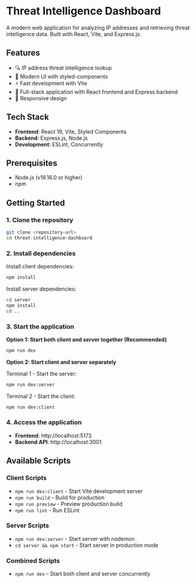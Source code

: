 # Threat Intelligence Dashboard

A modern web application for analyzing IP addresses and retrieving threat intelligence data. Built with React, Vite, and Express.js.

## Features

- 🔍 IP address threat intelligence lookup
- 🎨 Modern UI with styled-components
- ⚡ Fast development with Vite
- 🚀 Full-stack application with React frontend and Express backend
- 📱 Responsive design

## Tech Stack

- **Frontend**: React 19, Vite, Styled Components
- **Backend**: Express.js, Node.js
- **Development**: ESLint, Concurrently

## Prerequisites

- Node.js (v18.16.0 or higher)
- npm

## Getting Started

### 1. Clone the repository
```bash
git clone <repository-url>
cd threat-intelligence-dashboard
```

### 2. Install dependencies

Install client dependencies:
```bash
npm install
```

Install server dependencies:
```bash
cd server
npm install
cd ..
```

### 3. Start the application

**Option 1: Start both client and server together (Recommended)**
```bash
npm run dev
```

**Option 2: Start client and server separately**

Terminal 1 - Start the server:
```bash
npm run dev:server
```

Terminal 2 - Start the client:
```bash
npm run dev:client
```

### 4. Access the application

- **Frontend**: http://localhost:5173
- **Backend API**: http://localhost:3001

## Available Scripts

### Client Scripts
- `npm run dev:client` - Start Vite development server
- `npm run build` - Build for production
- `npm run preview` - Preview production build
- `npm run lint` - Run ESLint

### Server Scripts
- `npm run dev:server` - Start server with nodemon
- `cd server && npm start` - Start server in production mode

### Combined Scripts
- `npm run dev` - Start both client and server concurrently


